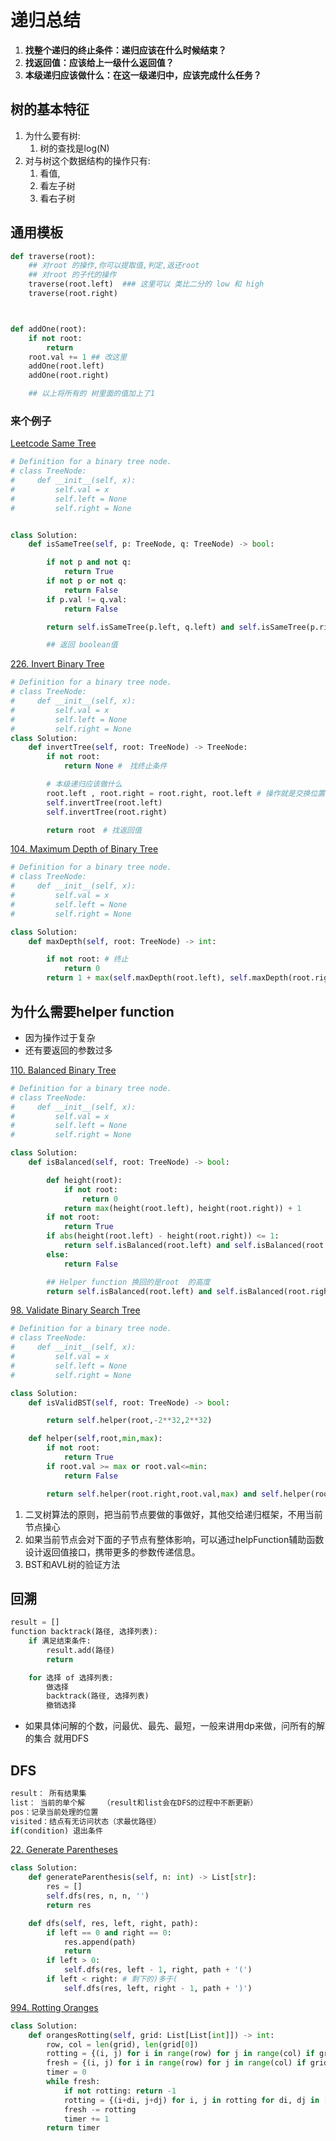 # 递归总结

1. **找整个递归的终止条件：递归应该在什么时候结束？**
2. **找返回值：应该给上一级什么返回值？**
3. **本级递归应该做什么：在这一级递归中，应该完成什么任务？**

## 树的基本特征

1. 为什么要有树:
   1. 树的查找是log\(N\)
2. 对与树这个数据结构的操作只有:
   1. 看值,
   2. 看左子树
   3. 看右子树

## 通用模板

```python
def traverse(root):
    ## 对root 的操作,你可以提取值,判定,返还root
    ## 对root 的子代的操作
    traverse(root.left)  ### 这里可以 类比二分的 low 和 high 
    traverse(root.right)



def addOne(root):
    if not root:
        return 
    root.val += 1 ## 改这里 
    addOne(root.left)
    addOne(root.right)

    ## 以上将所有的 树里面的值加上了1
```

### 来个例子

[Leetcode Same Tree](https://leetcode.com/problems/same-tree/)

```python
# Definition for a binary tree node.
# class TreeNode:
#     def __init__(self, x):
#         self.val = x
#         self.left = None
#         self.right = None


class Solution:
    def isSameTree(self, p: TreeNode, q: TreeNode) -> bool:

        if not p and not q:
            return True
        if not p or not q:
            return False
        if p.val != q.val:
            return False

        return self.isSameTree(p.left, q.left) and self.isSameTree(p.right, q.right)

        ## 返回 boolean值
```

[226. Invert Binary Tree](https://leetcode.com/problems/invert-binary-tree/)

```python
# Definition for a binary tree node.
# class TreeNode:
#     def __init__(self, x):
#         self.val = x
#         self.left = None
#         self.right = None
class Solution:
    def invertTree(self, root: TreeNode) -> TreeNode:
        if not root:
            return None #　找终止条件

        # 本级递归应该做什么
        root.left , root.right = root.right, root.left # 操作就是交换位置 
        self.invertTree(root.left)
        self.invertTree(root.right)

        return root　# 找返回值
```

[104. Maximum Depth of Binary Tree](https://leetcode.com/problems/maximum-depth-of-binary-tree/)

```python
# Definition for a binary tree node.
# class TreeNode:
#     def __init__(self, x):
#         self.val = x
#         self.left = None
#         self.right = None

class Solution:
    def maxDepth(self, root: TreeNode) -> int:

        if not root: # 终止 
            return 0
        return 1 + max(self.maxDepth(root.left), self.maxDepth(root.right)) # 返回和操作
```

## 为什么需要helper function

* 因为操作过于复杂
* 还有要返回的参数过多

[110. Balanced Binary Tree](https://leetcode.com/problems/balanced-binary-tree/)

```python
# Definition for a binary tree node.
# class TreeNode:
#     def __init__(self, x):
#         self.val = x
#         self.left = None
#         self.right = None

class Solution:
    def isBalanced(self, root: TreeNode) -> bool:

        def height(root):
            if not root:
                return 0
            return max(height(root.left), height(root.right)) + 1
        if not root:
            return True
        if abs(height(root.left) - height(root.right)) <= 1:
            return self.isBalanced(root.left) and self.isBalanced(root.right)
        else:
            return False

        ## Helper function 换回的是root  的高度
        return self.isBalanced(root.left) and self.isBalanced(root.right)
```

[98. Validate Binary Search Tree](https://leetcode.com/problems/validate-binary-search-tree/)

```python
# Definition for a binary tree node.
# class TreeNode:
#     def __init__(self, x):
#         self.val = x
#         self.left = None
#         self.right = None

class Solution:
    def isValidBST(self, root: TreeNode) -> bool:

        return self.helper(root,-2**32,2**32)

    def helper(self,root,min,max):
        if not root:
            return True
        if root.val >= max or root.val<=min:
            return False

        return self.helper(root.right,root.val,max) and self.helper(root.left,min,root.val)
```

1. 二叉树算法的原则，把当前节点要做的事做好，其他交给递归框架，不用当前节点操心
2. 如果当前节点会对下面的子节点有整体影响，可以通过helpFunction辅助函数设计返回值接口，携带更多的参数传递信息。
3. BST和AVL树的验证方法

## 回溯

```python
result = []
function backtrack(路径, 选择列表):
    if 满足结束条件:
        result.add(路径)
        return

    for 选择 of 选择列表:
        做选择
        backtrack(路径, 选择列表)
        撤销选择
```

* 如果具体问解的个数，问最优、最先、最短，一般来讲用dp来做，问所有的解的集合 就用DFS

## DFS

```python
result： 所有结果集
list： 当前的单个解    （result和list会在DFS的过程中不断更新）
pos：记录当前处理的位置
visited：结点有无访问状态（求最优路径）
if(condition) 退出条件
```

[22. Generate Parentheses](https://leetcode.com/problems/generate-parentheses/)

```python
class Solution:
    def generateParenthesis(self, n: int) -> List[str]:
        res = []
        self.dfs(res, n, n, '')
        return res

    def dfs(self, res, left, right, path):
        if left == 0 and right == 0:
            res.append(path)
            return
        if left > 0:
            self.dfs(res, left - 1, right, path + '(')
        if left < right: # 剩下的)多于(
            self.dfs(res, left, right - 1, path + ')')
```

[994. Rotting Oranges](https://leetcode.com/problems/rotting-oranges/)

```python
class Solution:
    def orangesRotting(self, grid: List[List[int]]) -> int:
        row, col = len(grid), len(grid[0])
        rotting = {(i, j) for i in range(row) for j in range(col) if grid[i][j] == 2}
        fresh = {(i, j) for i in range(row) for j in range(col) if grid[i][j] == 1}
        timer = 0
        while fresh:
            if not rotting: return -1
            rotting = {(i+di, j+dj) for i, j in rotting for di, dj in [(0, 1), (1, 0), (0, -1), (-1, 0)] if (i+di, j+dj) in fresh}
            fresh -= rotting
            timer += 1
        return timer
```

